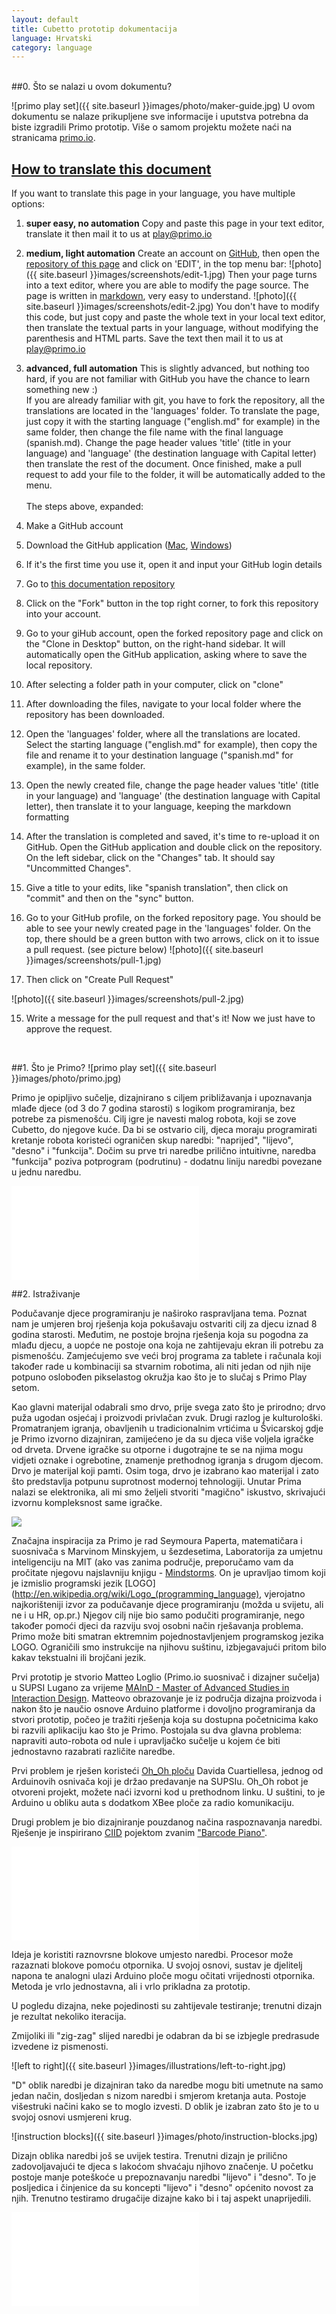 ```yaml
---
layout: default
title: Cubetto prototip dokumentacija
language: Hrvatski
category: language
---
```


<br>

<div id="content" markdown="1">
##0. Što se nalazi u ovom dokumentu?

![primo play set]({{ site.baseurl }}images/photo/maker-guide.jpg)
U ovom dokumentu se nalaze prikupljene sve informacije i uputstva potrebna da biste izgradili Primo prototip. Više o samom projektu možete naći na stranicama [primo.io](http://primo.io).

<h2>
<a href="#" id="translate-title">
    How to translate this document
</a>
</h2>


<div markdown="1" id="translate">

If you want to translate this page in your language, you have multiple options:

1. **super easy, no automation** Copy and paste this page in your text editor, translate it then mail it to us at [play@primo.io](mailto:play@primo.io)

2. **medium, light automation** Create an account on [GitHub](http://github.com), then open the [repository of this page](https://github.com/primo-io/prototype-documentation/blob/gh-pages/index.md) and click on 'EDIT', in the top menu bar:
![photo]({{ site.baseurl }}images/screenshots/edit-1.jpg)
Then your page turns into a text editor, where you are able to modify the page source. The page is written in [markdown](http://daringfireball.net/projects/markdown/syntax), very easy to understand. 
![photo]({{ site.baseurl }}images/screenshots/edit-2.jpg)
You don't have to modify this code, but just copy and paste the whole text in your local text editor, then translate the textual parts in your language, without modifying the parenthesis and HTML parts. Save the text then mail it to us at [play@primo.io](mailto:play@primo.io)

3. **advanced, full automation** This is slightly advanced, but nothing too hard, if you are not familiar with GitHub you have the chance to learn something new :) <br>
If you are already familiar with git, you have to fork the repository, all the translations are located in the 'languages' folder. To translate the page, just copy it with the starting language ("english.md" for example) in the same folder, then change the file name with the final language (spanish.md). Change the page header values 'title' (title in your language) and 'language' (the destination language with Capital letter) then translate the rest of the document. Once finished, make a pull request to add your file to the folder, it will be automatically added to the menu.<br><br>
The steps above, expanded:

  1. Make a GitHub account 
  2. Download the GitHub application ([Mac](http://mac.github.com/), [Windows](http://windows.github.com/))
  3. If it's the first time you use it, open it and input your GitHub login details
  4. Go to [this documentation repository](https://github.com/primo-io/prototype-documentation)
  5. Click on the "Fork" button in the top right corner, to fork this repository into your account.
  6. Go to your giHub account, open the forked repository page and click on the "Clone in Desktop" button, on the right-hand sidebar. It will automatically open the GitHub application, asking where to save the local repository.
  7. After selecting a folder path in your computer, click on "clone"
  8. After downloading the files, navigate to your local folder where the repository has been downloaded.
  9. Open the 'languages' folder, where all the translations are located. Select the starting language ("english.md" for example), then copy the file and rename it to your destination language ("spanish.md" for example), in the same folder.
  10. Open the newly created file, change the page header values 'title' (title in your language) and 'language' (the destination language with Capital letter), then translate it to your language, keeping the markdown formatting
  11. After the translation is completed and saved, it's time to re-upload it on GitHub. Open the GitHub application and double click on the repository. On the left sidebar, click on the "Changes" tab. It should say "Uncommitted Changes".
  12. Give a title to your edits, like "spanish translation", then click on "commit" and then on the "sync" button.
  13. Go to your GitHub profile, on the forked repository page. You should be able to see your newly created page in the 'languages' folder. On the top, there should be a green button with two arrows, click on it to issue a pull request. (see picture below)
  ![photo]({{ site.baseurl }}images/screenshots/pull-1.jpg)

  14. Then click on "Create Pull Request"
	
  ![photo]({{ site.baseurl }}images/screenshots/pull-2.jpg)

  15. Write a message for the pull request and that's it! Now we just have to approve the request.
</div>
<br>

##1. Što je Primo?
![primo play set]({{ site.baseurl }}images/photo/primo.jpg)

Primo je opipljivo sučelje, dizajnirano s ciljem približavanja i upoznavanja mlađe djece (od 3 do 7 godina starosti) s logikom programiranja, bez potrebe za pismenošću. Cilj igre je navesti malog robota, koji se zove Cubetto, do njegove kuće. Da bi se ostvario cilj, djeca moraju programirati kretanje robota koristeći ograničen skup naredbi: "naprijed", "lijevo", "desno" i "funkcija". Dočim su prve tri naredbe prilično intuitivne, naredba "funkcija" poziva potprogram (podrutinu) - dodatnu liniju naredbi povezane u jednu naredbu.

<div class="videoWrapper">
	<iframe src="//player.vimeo.com/video/82620072" frameborder="0" webkitallowfullscreen="true" mozallowfullscreen="true"  allowfullscreen="true">        
    </iframe> 
</div>

##2. Istraživanje

Podučavanje djece programiranju je naširoko raspravljana tema. Poznat nam je umjeren broj rješenja koja pokušavaju ostvariti cilj za djecu iznad 8 godina starosti. Međutim, ne postoje brojna rješenja koja su pogodna za mlađu djecu, a uopće ne postoje ona koja ne zahtijevaju ekran ili potrebu za pismenošću. Zamjećujemo sve veći broj programa za tablete i računala koji također rade u kombinaciji sa stvarnim robotima, ali niti jedan od njih nije potpuno oslobođen pikselastog okružja kao što je to slučaj s Primo Play setom.

Kao glavni materijal odabrali smo drvo, prije svega zato što je prirodno; drvo puža ugodan osjećaj i proizvodi privlačan zvuk. Drugi razlog je kulturološki. Promatranjem igranja, obavljenih u tradicionalnim vrtićima u Švicarskoj gdje je Primo izvorno dizajniran, zamijećeno je da su djeca više voljela igračke od drveta. Drvene igračke su otporne i dugotrajne te se na njima mogu vidjeti oznake i ogrebotine, znamenje prethodnog igranja s drugom djecom. Drvo je materijal koji pamti. Osim toga, drvo je izabrano kao materijal i zato što predstavlja potpunu suprotnost modernoj tehnologiji. Unutar Prima nalazi se elektronika, ali mi smo željeli stvoriti "magično" iskustvo, skrivajući izvornu kompleksnost same igračke.

<img class="float" src="{{ site.baseurl }}images/photo/logo-turtle.jpg">

Značajna inspiracija za Primo je rad Seymoura Paperta, matematičara i suosnivača s Marvinom Minskyjem, u šezdesetima, Laboratorija za umjetnu inteligenciju na MIT (ako vas zanima područje, preporučamo vam da pročitate njegovu najslavniju knjigu - [Mindstorms](http://www.amazon.co.uk/Mindstorms-Children-Computers-Powerful-Ideas/dp/0465046746/ref=sr_1_1?ie=UTF8&qid=1393675158&sr=8-1&keywords=mindstorms+papert).
On je upravljao timom koji je izmislio programski jezik [LOGO](http://en.wikipedia.org/wiki/Logo_(programming_language), vjerojatno najkorišteniji izvor za podučavanje djece programiranju (možda u svijetu, ali ne i u HR, op.pr.)  Njegov cilj nije bio samo podučiti programiranje, nego također pomoći djeci da razviju svoj osobni način rješavanja problema. Primo može biti smatran ektremnim pojednostavljenjem programskog jezika LOGO. Ograničili smo instrukcije na njihovu suštinu, izbjegavajući pritom bilo kakav tekstualni ili brojčani jezik.

Prvi prototip je stvorio Matteo Loglio (Primo.io suosnivač i dizajner sučelja) u SUPSI Lugano za vrijeme [MAInD - Master of Advanced Studies in Interaction Design](http://www.maind.supsi.ch/). Matteovo obrazovanje je iz područja dizajna proizvoda i nakon što je naučio osnove Arduino platforme i dovoljno programiranja da stvori prototip, počeo je tražiti rješenja koja su dostupna početnicima kako bi razvili aplikaciju kao što je Primo. Postojala su dva glavna problema: napraviti auto-robota od nule i upravljačko sučelje u kojem će biti jednostavno razabrati različite naredbe.

Prvi problem je rješen koristeći [Oh_Oh ploču](http://david.cuartielles.com/w/Maquila2/Ohoh) Davida Cuartiellesa, jednog od Arduinovih osnivača koji je držao predavanje na SUPSIu. Oh_Oh robot je otvoreni projekt, možete naći izvorni kod u prethodnom linku. U suštini, to je Arduino u obliku auta s dodatkom XBee ploče za radio komunikaciju.

Drugi problem je bio dizajniranje pouzdanog načina raspoznavanja naredbi. Rješenje je inspirirano [CIID](http://ciid.dk/) pojektom zvanim ["Barcode Piano"](http://ciid.dk/education/portfolio/idp11/courses/physical-computing/projects/barcode-piano/).

<div class="videoWrapper">
	<iframe src="//player.vimeo.com/video/19704918" frameborder="0" webkitallowfullscreen="true" mozallowfullscreen="true"  allowfullscreen="true">    
    </iframe>
</div> 

Ideja je koristiti raznovrsne blokove umjesto naredbi. Procesor može razaznati blokove pomoću otpornika. U svojoj osnovi, sustav je djelitelj napona te analogni ulazi Arduino ploče mogu očitati vrijednosti otpornika. Metoda je vrlo jednostavna, ali i vrlo prikladna za prototip.

U pogledu dizajna, neke pojedinosti su zahtijevale testiranje; trenutni dizajn je rezultat nekoliko iteracija.

Zmijoliki ili "zig-zag" slijed naredbi je odabran da bi se izbjegle predrasude izvedene iz pismenosti.

![left to right]({{ site.baseurl }}images/illustrations/left-to-right.jpg)

"D" oblik naredbi je dizajniran tako da naredbe mogu biti umetnute na samo jedan način, dosljedan s nizom naredbi i smjerom kretanja auta. Postoje višestruki načini kako se to moglo izvesti. D oblik je izabran zato što je to u svojoj osnovi usmjereni krug.

![instruction blocks]({{ site.baseurl }}images/photo/instruction-blocks.jpg)

Dizajn oblika naredbi još se uvijek testira. Trenutni dizajn je prilično zadovoljavajući te djeca s lakoćom shvaćaju njihovo značenje. U početku postoje manje poteškoće u prepoznavanju naredbi "lijevo" i "desno". To je posljedica i činjenice da su koncepti "lijevo" i "desno" općenito novost za njih. Trenutno testiramo drugačije dizajne kako bi i taj aspekt unaprijedili.

<div class="videoWrapper">
	<iframe src="//player.vimeo.com/video/50570097" frameborder="0" webkitallowfullscreen="true" mozallowfullscreen="true"  allowfullscreen="true">
        
    </iframe>
</div>

U početku, robot je bio auto igračka te je njegova izrada bila vrlo komplicirana i vremenski zahtijevna jer je laserski izrezane komade trebalo zalijepiti sloj po sloj i nakon toga preko sat vremena brusiti. Auto je imao još jednu manu. Bio je izrazio dječački orjentiran. Željeli smo ostati neutralni i stvoriti igračku koja nije specifično igračka za dječake ili za djevojčice te smo se odlučili za vrlo neutalan geometrijski oblik - kvadar (kutiju).

Maloj kutiji smo zatim dali ime, zajedno s osobnošću i nasmješenim lice, čineći ju tako još privlačnijom za djecu. Mali robot nazvan je Cubetto (talijanska riječ za malu kocku). Ideja s Cubettom je također napraviti osnovni modul koji može lagano biti proširen i nadograđen u budućnosti.

![cubetto]({{ site.baseurl }}images/photo/cubetto.jpg)

##3. Početak

###3.1 Osnove

Primo se sastoji od tri dijela: upavljačke ploče, Cubetta i skupa naredbi. Djeca upravljaju Cubettom stavljajući blokove (naredbe) u rupe na upravljačkoj ploči, stvarajući pritom niz naredbi (program) koji zatim Cubetto izvrši.

Postoje četri vrste blokova, što znači da trebamo koristiti otpornike s četri različite vrijednosti, po mogućnosti poprilično različite jedne od drugih.

Blokovi se umeću u rupe na upravljačkoj ploči, gdje se razluči vrijednost otpornika. Nakon toga, vrijednosti se obrade u tekst koji se pošalje Cubettu koristeći dva XBee bežična modula te Cubetto izvrši niz naredbi, jednu po jednu.

Mozak prototipa su dvije Arduino ploče; UNO (mogu poslužiti i Leonardo ili Duemilanove) za Cubetto i Mega za upravljačku ploču, gdje nam treba 16 analognih ulaza.

###3.2 Elektronika

###Potreban alat

* lemilica
* žica za lemljenje (tinol)
* vodiči
* pištolj za ljepilo (vruće)
* ljepilo za drvo
* bakrena traka široka 5mm

###Materijal (cijene u eurima)

Cubetto ~ 88 €

* Arduino UNO (ili Leonardo) - 20 € : [Arduino Store](http://store.arduino.cc/index.php?main_page=product_info&cPath=11&products_id=195#.UxC5nfTV_bA)
* Arduino Proto Wireless Shield - 14.90 € : [Arduino Store](http://store.arduino.cc/index.php?main_page=product_info&cPath=37_5&products_id=145#.UxC53vTV_bA)
* SN754410 Motor Driver - 3.90 € : [Arduino Store](http://store.arduino.cc/index.php?main_page=product_info&cPath=6_33&products_id=153#.UxC5-_TV_bB)
* XBee (serija 1 ili 2, ne čini nikakvu razliku) : 23.90 € - [Arduino Store](http://store.arduino.cc/index.php?main_page=product_info&cPath=37_38&products_id=292#.UxC6cvTV_bA)
* SolarBotics kotači x 2 : 4.74 € - [Solarbotics Store](https://solarbotics.com/product/gmpw/)
* SolarBotics Gear Motors GM3 x 2 : 8.36 € - [Solarbotics Store](https://solarbotics.com/product/gm3/)
* 2 Ball Casters : 5.79 € - [Solarbotics Store](https://solarbotics.com/product/23160/)
* CNY70 x 2 : 1 € - [Mouser](http://uk.mouser.com/ProductDetail/Vishay/CNY70/?qs=%2fha2pyFaduj8YpDhNNtXszq4w32cl%2fAjUjdOwQUvJUM%3d)
* (optional) držač za baterije : 4 € - [Solarbotics Store](https://solarbotics.com/product/bholdaa_4_cell/)
* (optional) 4 x punjive baterije

Upravljačka ploča ~ 88 € (puka slučajnost)

* Arduino Mega 2560 : 39.00 € - [Arduino Store](http://store.arduino.cc/index.php?main_page=product_info&cPath=11&products_id=196#.UxC_gPTV_bA)
* Arduino Proto Wireless Shield : 14.90 - [Arduino Store](http://store.arduino.cc/index.php?main_page=product_info&cPath=37_5&products_id=145#.UxC53vTV_bA)
* XBee (series 1 or 2, doesn't make any difference) : 23.90 € - [Arduino Store](http://store.arduino.cc/index.php?main_page=product_info&cPath=37_38&products_id=292#.UxC6cvTV_bA)
* 16 5mm LED (crvene): 1 € - [Mouser](http://uk.mouser.com/ProductDetail/Lite-On/LTL-4223/?Lite-On/LTL-4223/&qs=sGAEpiMZZMusoohG2hS%252b15J8d1kHl%252bvkJpzS4atZNEA=)
* 16 220 Ω otpornika : 0.16 € - [Mouser](http://uk.mouser.com/ProductDetail/Xicon/291-220-RC/?qs=sGAEpiMZZMu61qfTUdNhG%2f1uGo5nxyCVqn6ChOCvUEE%3d)
* 16 10 KΩ otpornika : 0.16 € - [Mouser](http://uk.mouser.com/ProductDetail/Xicon/291-10K-RC/?qs=sGAEpiMZZMu61qfTUdNhG6xwTrVwTvbz8PPav3aExs8%3d)
* 1 kontaktni prekidač : 1 € 
* 50 jednorednih muških pin kontaktata  (male headers) : 1 € 
* 16 dvorednih muških pin kontakata (double male headers) : 0.50 € - [Arduino Store](http://store.arduino.cc/index.php?main_page=product_info&cPath=6_32&products_id=294#.UxC_3fTV_bA)
* 50 jednorednih ženskih pin kontakata (female headers) : 1 € - [Arduino Store](http://store.arduino.cc/index.php?main_page=product_info&cPath=6_32&products_id=188#.UxDAAfTV_bA)
* 16 magneta promjera 4mm i visine 3mm : 3.5 € - [Supermagnete](http://www.supermagnete.ch/eng/S-04-03-N)

Naredbe ~ 4 €

* 4 x 4.7 KΩ otpornika : 0.04 € - [Mouser](http://uk.mouser.com/ProductDetail/Xicon/291-47K-RC/?qs=sGAEpiMZZMu61qfTUdNhG%2fbdyz6pU6a%252bvHlD5kaZWgo%3d)
* 4 x 100 KΩ otpornika : 0.04 € - [Mouser](http://uk.mouser.com/ProductDetail/Xicon/291-100K-RC/?qs=sGAEpiMZZMu61qfTUdNhG81NIhcRRUJQxII5Nsctha8%3d)
* 4 x 220 Ω otpornika : 0.04 € - [Mouser](http://uk.mouser.com/ProductDetail/Xicon/291-220-RC/?qs=sGAEpiMZZMu61qfTUdNhG%2f1uGo5nxyCVqn6ChOCvUEE%3d)
* 4 x 10 KΩ otpornika : 0.04 € - [Mouser](http://uk.mouser.com/ProductDetail/Xicon/291-10K-RC/?qs=sGAEpiMZZMu61qfTUdNhG6xwTrVwTvbz8PPav3aExs8%3d)
* 16 magneta promjera 4mm i visine 3mm : 3.5 € - [Supermagnete](http://www.supermagnete.ch/eng/S-04-03-N)

###3.3 Napajanje

Cubetto se napaja pomoću baterija, a upravljačka ploča može, ali i ne mora - već prema izboru. Za prototip možete koristiti LiPo baterije ili obične AA baterije, prema želji. Mi smo koristili obje, LiPo baterije su dobre, ali vam treba dodatna oprema. Ako počinjete "od nule" preporučamo vam AA baterije. Imajte na umu da se baterije potroše prilično brzo, tako da je puno bolje koristiti punjive baterije poput NiMh.

###3.4 Dizajn prototipa

Cijeli proizvod je napravljen od laserski izezanog drveta (šperploče), uglavnom debljine 4 mm sa samo jednim slojem od 1mm. Laserski možete izrezati ove dijelove koristeći servis kao što je Ponoko, ili u lokanom FabLabu (nažalost u HR još uvijek ne postoji FabLab podružnica, ali postoje komercijalni servisi). Prvi prototip je bio laserski izrezan u [FabLabu Lugano](http://fablab.supsi.ch/), dok je daljnji razvoj nastavljen u [FabLabu Torino](http://fablabtorino.org/), gdje dio razvojnog tima još uvijek boravi.

Pravljenje Cubetta i upravljačke ploče je dugotrajna ali vrlo jednostavna procedura, njihove ljuske su u osnovi kutije. Malo kompliciranije je pravljenje naredbenih blokova. Oni se sastoje od drvenih slojeva od 4mm s magnetima i otpornicima zalemljenim unutra.

##4. Izgradnja prototipa

###[Download Source Files](files/primo-prototype-laser.zip)

###4.1 Upravljačka ploča

Za konstrukciju upravljačke ploče prvo je potrebno izrezati drvene dijelove iz dviju datoteka: interface-board-4mm.dxf i interface-board-1mm.dxf: prva je za dijelove od šperploče debljine 4mm, a druga za dijelove od šperploče debljine 1mm.
Kao što se može vidjeti iz priloženih datoteka, dijelovi su označeni brojevima da bi se olakšalo slaganje. Brojevi su spremljeni u različitom sloju (layer) tako da se mogu jednostavno ukloniti prije samog laserskog rezanja. Preporučamo da podesite veličinu rupe za startni gumb, baziran na veličini gumba koji želite koristiti.

Prvo morate zalijepiti zajedno dijelove "3" i "4" pri čemu iskoristite rupe u kutevima da bi pomoću vijaka uskladili ploče te ih ostavite da se zalijepe preko noći.

Zatim uzmite bakrenu traku i izrežite 32 komada od 70mm postavite ih unutar pravokutnih rupa na komadu koji ste upravo zalijepili. Trake trebaju imati najmanje 30mm sa svake strane. Jednom kad ste to završili, možete nastaviti i zalijepiti ostale slojeve koji dolaze iznad (prema skici):

![copper connectors]({{ site.baseurl }}images/illustrations/board-1.jpg)
![copper connectors]({{ site.baseurl }}images/illustrations/board-2.jpg)

Jednostavnije je ako ujedno prvo zalijepite komade "1" i "2" zajedno te ih onda zalijepite s komadima "3" i "4" obrađenim na prethodno opisani način.

![copper connectors]({{ site.baseurl }}images/illustrations/board-esploso.jpg)

Nakon što se ljepilo osušilo, stavite magnete u male, za njih predviđene rupice. Okrenite zaljepljene ploče i jednostavno popunite rupice magnetima pri čemu obratite pozornost da svi magneti imaju istu orijentaciju, nije važno sjever ili jug. Začepite rupice pištoljem za ljepilo.

Potom na red dolazi elektronika. Započnite postavljanjem vodova za fazu (5V) i nulu duž rupa kao na slici. Za prvi prototip nismo koristili bakrenu traku nego obične vodljive žice (koje dakako možete i sami koristiti), ali za ovaj prototip smo također uporabili bakrenu traku i za vodove. Puno je jednostavnije spajati komponente uz znatnu uštedu vremena.

![rails]({{ site.baseurl }}images/illustrations/board-3.jpg)

U sljedećem koraku električki povežite jednu od bakrenih konektora na svakoj rupi sa granom "nula". Ako ste koristili bakrenu traku, najjednostavnije je iskoristiti još mali komad iste trake, dovoljan da dotakne oba kraja.

![rails]({{ site.baseurl }}images/illustrations/board-5.jpg)

Nakon toga spojite drugu stranu svakog konektora sa granom od 5V (faza), ali ovaj put, koristeći otpornik od 10kΩ. Vrlo korisno svojstvo bakrene trake je da izvrsno prihvaća lemljenje. Na slici možete vidjeti korištenu tehniku:

![10k]({{ site.baseurl }}images/photo/diy-docs-1.jpg)

Na kraju ovog dijela trebali biste imati nešto poput ovog:

![10k scheme]({{ site.baseurl }}images/illustrations/board-6.jpg)

Sad je vrijeme da postavite svijetleće diode (LED) - stavite diodu u svaku od 16 rupica. Imajte na umu da diode imaju polaritet i već sad ih prikladno orijentirajte. Koristeći vruće ljepilo zaljepite ih za drvo. Nakon što se ljepilo ohladi spojite katodu (kraći kontakt) sa otpornikom od 220Ω kojeg zatim spojite na nultu granu.

![10k]({{ site.baseurl }}images/photo/diy-docs-6.jpg)

Spojite svaku katodu na nultu granu preko 220Ω otpornika.

![10k scheme]({{ site.baseurl }}images/illustrations/board-7.jpg)

Dulji kontakt diode treba spojiti na Arduinov (Mega) digitalni I/O kontakt (pin). Ovi pinovi su označeni brojevima od 22 do 53. Da bi vam život bio lakši i kasnije bilo jednostavnije pristupiti svakoj diodi, spojite diode u nizu: u prototipu smo počeli sa pinom 30 za završili sa pinom 45 (ukupno 16 dioda). Početna vrijednost nije bitna, samo to da diode slijede jedna drugu.

Jedan od jednstavnijih načina je da se vodiči zaleme na dvoredne muške kontakte. Konektori na Aruino Mega ploči su posloženi u dvoredu te je ovim rješenjem jednostavno spojiti i odspojiti Arduino ploču.

![rack]({{ site.baseurl }}images/photo/diy-docs-4.jpg)

Nakon što završite lemljenje dioda, zalemite i ručno izrađene konektore. Oni moraju biti spojeni na Arduinove analogne pinove da bi mogli očitati vrijednosti otpornika. Kao i pri spajanju dioda, konektori moraju biti povezani u nizu; počevši od kontakta A0 za prvu rupu pa do kontakta A15 za rupu 16. Žice moraju biti spojene na istom mjestu gdje smo prethodno zalemili 10kΩ otpornik (prema ilustraciji):

![analog input board connections]({{ site.baseurl }}images/illustrations/board-8.jpg)

<div class="cf">
<img class="float cf" src="{{ site.baseurl }}images/illustrations/button.jpg">

<p>
Ovdje smo koristili jednoredne kontakte zato što su analogni kontakti na Aruduinu posloženi u jednoj liniji.
	
</p>

<p>
Na kraju spojite startni prekidač; zalemite dvije žice na suprotne kontakte i nakon toga ih s gornje strane provucite kroz rupe na ploči i pritisnite prekidač do kraja. Zatim okrnite ploču i trebali biste imati dvije žice koje spojite prema shemi: jednu izravno na na 5V, a drugu preko otpornika od 10kΩ na nulu. Nakon toga spojite Arduinov digitalni pin na prekidač. U našem primjeru iskoristili smo pin 50.

</p>
</div>


![photo]({{ site.baseurl }}images/photo/diy-docs-5.jpg)

Sad smo skoro gotovi s upravljačkom pločom, još samo trebate spojiti štit za bežičnu komunikaciju (wireless shield) povrh Arduino Mega ploče te spojiti kontakte za naredbe, diode i prekidač u za to odgovarajuća mjesta na Arduino ploči: 30-45 za diode, A0-A15 za naredbe i 50 za startni prekidač. Iskoristite A0 do A5 kontakte na bežičnom štitu. Ne zaboravite spojiti nulu na GND pin i 5V na 5V pin.

![rack]({{ site.baseurl }}images/photo/diy-docs-3.jpg)

Zatim je potrebno malo podešavanja: nakon što je dio broj 12 obojan, možete ga zalijepiti s dijelom broj 13 na vrhu ploče. Isto vrijedi i za startni "crveni" gumb: nakon što je dio broj 14 obojan, postavite nešto mekano poput kartona povrh ploče broj 2 - oko startnog prekidača. Nakon toga stavite malo vrućeg ljepila povrh prekidača i prije nego se ljepilo ohladi postavite crveni disk (prema slici).

![photo]({{ site.baseurl }}images/illustrations/button-mechanics.jpg)

###Naredbeni blokovi

Ovo je jedan blok, rastavljen u sastavne dijelove:

<img class="float cf" src="{{ site.baseurl }}images/illustrations/instruction-esploso.jpg">

Da biste složili blok, prvo je potrebno izrezati dijelove prema nacrtima u datotekama; postoji jedna za 4mm debelu drvenu ploču (šperploču) i jedna za 1mm debelu (tanku) ploču. Poželjno je ploče izrezati laserskim rezačem. Ukupno se nalaze četiri sloja, označeni brojevima od 1 do 4 i prema priloženim nacrtima može se napraviti 16 naredbi - četiri od svake vrste.

Svaka vrsta naredbi ima svoj određeni otpornik:

NAPRIJED: 4.7 KΩ<br>
LIJEVO: 100 KΩ<br>
DESNO: 220 Ω<br>
FUNKCIJA: 10 KΩ

Slaganje bloka započinje se sljepljivanjem slojeva 3 i 4.

Nakon što se ljepilo osušilo, možete obojati ploču. Na ilustraciji ispod su označeni dijelovi koji se trebaju obojati.

![image]({{ site.baseurl }}images/illustrations/colors.jpg)

Sada odrežite dva komada bakrene trake, svaki dugačak 40mm. Provucite ih kroz rupe u komadima koje ste upravo zalijepili, praveći ovojnicu  oko njih. Ovojnica mora biti poprilično zategnuta.

![photo]({{ site.baseurl }}images/illustrations/instruction-block-guide.jpg)

Nakon toga, stavite magnet u rupu. OPREZ, PROVJERITE DA JE MAGNET PRAVILNO ORIJENTIRAN, tako da se blok privlači u rupu. Ako magnet stavite naopako, naredbeni blokovi će biti izbacivani iz rupa što može biti zabavno, ali nije uporabljivo u našem slučaju.

Učvrstite magnet s kapljicom vrućeg ljepila i prije nego se ljepilo ohladi prislonite otpornik na vrh s "krakovima" oslonjenim na bakrene vrpce. U sljedećem koraku zalemite krajeve otpornika na bakrene vrpce, zatim odrežite višak krakova i zalijepite drveni dio broj 2 povrh otpornika.

Završite blok ljepljenjem posljednjeg sloja, označenog brojem 1 te ponovite proceduru za svaki naredbeni blok :)

###CUBETTO

Elektronika:

Cubetto prototip možete izgraditi oko Arduino Uno ili Leonardo ploče, s proto bežičnim štitom povrh. Razlog za korištenje proto štita je taj što ima i mali razvojni dio, doboljno velik da se na njega učvrsti motor driver te konektori za optičke encodere, motore i napajanje.

Cubetto se mora okretati 90 stupnjeva na lijevo i desno. Nažalost, korištenje vremenskog intervala poput "okreći se nadesno jednu sekundu" je vrlo nepouzdana metoda. Razlog leži skriven u brojnim parametrima o kojima operacija ovisi kao što su vrsta poda, snaga baterije, itd. Način na koji smo to riješili je razaznavanjem okreta kotača korištenjem optičkih encodera u paru sa naljepnicama. Naljepnica je okrugla i zaljepi se na unutrašnju stranu kotača gdje se nalazi CNY70 optički encoder (prema slici)...

![photo]({{ site.baseurl }}images/photo/diy-docs-14.jpg)

Naljepnica je podijeljena u crne i bijele kriške. CNY70 u sebi sadrži infracrvenu diodu koja je stalno upaljena i fototranzistor koji očitava količinu infracrvenog svjetla koja se odbija od naljepnice na kotaču te pada na njega. Budući da se svjetlost različito odbija od bijele i crne površine (bijela odbija skoro svu svjetlost dok crna apsorbira skoro svu svjetlost), varijacija signala koji izlazi iz fototranzistora je povezana s rotacijom kotača.

![photo]({{ site.baseurl }}images/illustrations/cny70-physycs.jpg)

Razvojni dio bežičnog proto štita na kojem se nalaze motor driver i ostali konektori za druge dijelove (zalemljeni na ploču). Za konektore jednostavno koristite muške i ženske pin konektore.


![photo]({{ site.baseurl }}images/illustrations/wireless-shield-connections.jpg)

Za ove konektore smo iskoristili muške i ženske pin konektore.

![photo]({{ site.baseurl }}images/photo/diy-docs-12.jpg)

![photo]({{ site.baseurl }}images/illustrations/wireless-shield-connections-1.jpg)

SN754410 motor driver ima 16 kontakata koji moraju biti spojeni prema slijedećoj shemi:

![photo]({{ site.baseurl }}images/illustrations/motor-driver.jpg)

CNY70 shema kontakata:

<img style="width:50%" src="{{ site.baseurl }}images/illustrations/cny70-wiring.jpg">

Dizajn:

Započnite laserskim rezačem datoteke cubetto.dxf. Svi dijelovi Cubetta su izrezani od 4mm debele šperploče. Slijedite vizualne upute za izgradnju osnove:

![photo]({{ site.baseurl }}images/illustrations/cubetto-guide.jpg)

Nemojte još staviti motore, prvo trebate pričvrstiti kuglice na podnožje (ball casters).

![photo]({{ site.baseurl }}images/illustrations/ball-caster.jpg)

![photo]({{ site.baseurl }}images/photo/diy-docs-9.jpg)

Zatim slijede CNY70 encoderi. Zalemite na žicu dva suprotna pin konektora koji moraju biti spojeni na 5V. Zatim zalemite tri žice na preostale konektore CNY70 encodera s jedne strane te na niz od 3 ženska pin konektora. Oni će kasnije biti spojeni na pinove na proto štitu.

Dva CNY70 encodera moraju biti postavljena na rub donjeg sloja, s LED i fototranzistorom u vodoravnom položaju. Da biste ih pričvrstili možete koristiti vruće ljepilo (ili neko drugo ljepilo).

Pogledajte sliku da biste bolje razumjeli položaj CNY70 encodera...

![photo]({{ site.baseurl }}images/photo/diy-docs-11.jpg)

Isto kao i pri CNY70, zalemite dvije žice na mala kontaktna krilca koja izviruju iz svakog motora. Možete i uplesti dvije žice kako biste ih napravili čvršćima te na kraju zalemite par ženskih pin kontakata, kao na ilustraciji:

Sada isprintajte nacrt s bijelim i crnim kriškama, zalijepite ih na komad kartona (ili laserski izrezanog drveta/šperploče, što god vam se više sviđa) i napravite rupu u sredini budući da će biti umetnuti između motora i kotača. Crno-bijele kriške moraju biti okrenute prema unutrašnjosti Cubetta te udaljenost između crteža i CNY70 encodera mora biti između 1 i 3 milimetra da bi CNY70 encoder radio ispravno.

![photo]({{ site.baseurl }}images/photo/diy-docs-10.jpg)

Sad možete staviti kotače na motore, ukoliko ste koristili Solarbotics kotače, možete ih pričvrstiti priloženim vijkom - ne zatežite vijak prejako. 

Zalijepite tri od četiri zida Cubetta, dijelove označene s 5, 7 i 8. Ostavite stražnju stranu sobodnu, za slučaj da želite nešto promijeniti.

Uzmite kućište za baterije i zalemite dva ženska pin kontakta na crnu i crvenu žicu. Kontakti će na štitu biti spojeni na VIN i GND. Vrlo je poželjno ugraditi i prekidač kojim možete isključiti Cubetta.

![photo]({{ site.baseurl }}images/photo/diy-docs-13.jpg)

Sad možete staviti Arduino i proto štit povrh motora, spojite sve konektore i završili ste pravljenje svog Cubetta.
</div>

##Arduino

###[Download Arduino dokumente](https://github.com/primo-io/arduino-sketches/raw/master/primo-prototype-arduino.zip)

Upute su na engleskom u komentarima crteža.